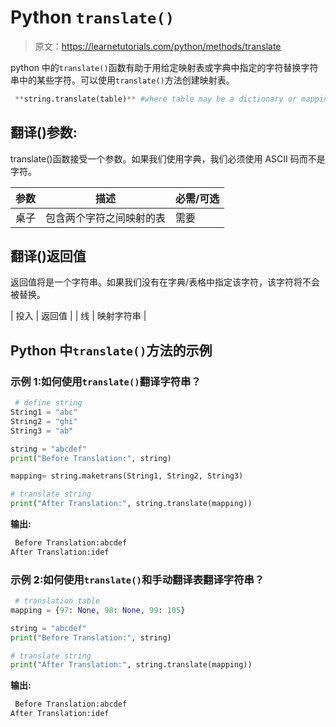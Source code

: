 # Python `translate()`

> 原文：<https://learnetutorials.com/python/methods/translate>

python 中的`translate()`函数有助于用给定映射表或字典中指定的字符替换字符串中的某些字符。可以使用`translate()`方法创建映射表。

```py
 **string.translate(table)** #where table may be a dictionary or mapping table 

```

## 翻译()参数:

translate()函数接受一个参数。如果我们使用字典，我们必须使用 ASCII 码而不是字符。

| 参数 | 描述 | 必需/可选 |
| --- | --- | --- |
| 桌子 | 包含两个字符之间映射的表 | 需要 |

## 翻译()返回值

返回值将是一个字符串。如果我们没有在字典/表格中指定该字符，该字符将不会被替换。

| 投入 | 返回值 |
| 线 | 映射字符串 |

## Python 中`translate()`方法的示例

### 示例 1:如何使用`translate()`翻译字符串？

```py
 # define string
String1 = "abc"
String2 = "ghi"
String3 = "ab"

string = "abcdef"
print("Before Translation:", string)

mapping= string.maketrans(String1, String2, String3)

# translate string
print("After Translation:", string.translate(mapping)) 

```

**输出:**

```py
 Before Translation:abcdef
After Translation:idef 
```

### 示例 2:如何使用`translate()`和手动翻译表翻译字符串？

```py
 # translation table 
mapping = {97: None, 98: None, 99: 105}

string = "abcdef"
print("Before Translation:", string)

# translate string
print("After Translation:", string.translate(mapping)) 

```

**输出:**

```py
 Before Translation:abcdef
After Translation:idef 
```